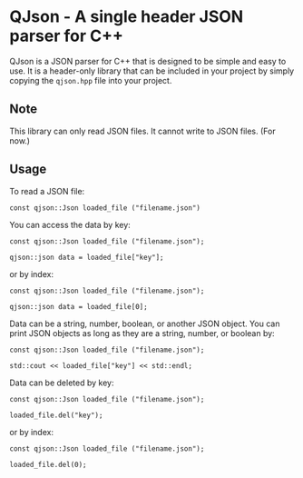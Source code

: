 # QJson - A single header JSON parser for C++

QJson is a JSON parser for C++ that is designed to be simple and easy to use. It is a header-only library that can be included in your project by simply copying the `qjson.hpp` file into your project.

## Note
This library can only read JSON files. It cannot write to JSON files. (For now.)

## Usage

To read a JSON file:

    const qjson::Json loaded_file ("filename.json")

You can access the data by key:

    const qjson::Json loaded_file ("filename.json");

    qjson::json data = loaded_file["key"];

or by index:

    const qjson::Json loaded_file ("filename.json");

    qjson::json data = loaded_file[0];

Data can be a string, number, boolean, or another JSON object.
You can print JSON objects as long as they are a string, number, or boolean by:

    const qjson::Json loaded_file ("filename.json");

    std::cout << loaded_file["key"] << std::endl;

Data can be deleted by key:

    const qjson::Json loaded_file ("filename.json");

    loaded_file.del("key");

or by index:
    
    const qjson::Json loaded_file ("filename.json");
    
    loaded_file.del(0);